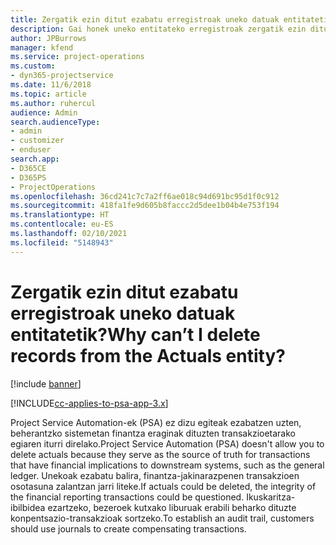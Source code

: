 ```yaml
---
title: Zergatik ezin ditut ezabatu erregistroak uneko datuak entitatetik?
description: Gai honek uneko entitateko erregistroak zergatik ezin dituzu ezabatu azaltzen du.
author: JPBurrows
manager: kfend
ms.service: project-operations
ms.custom:
- dyn365-projectservice
ms.date: 11/6/2018
ms.topic: article
ms.author: ruhercul
audience: Admin
search.audienceType:
- admin
- customizer
- enduser
search.app:
- D365CE
- D365PS
- ProjectOperations
ms.openlocfilehash: 36cd241c7c7a2ff6ae018c94d691bc95d1f0c912
ms.sourcegitcommit: 418fa1fe9d605b8faccc2d5dee1b04b4e753f194
ms.translationtype: HT
ms.contentlocale: eu-ES
ms.lasthandoff: 02/10/2021
ms.locfileid: "5148943"
---
```

# <a name="why-cant-i-delete-records-from-the-actuals-entity"></a><span data-ttu-id="9b155-103">Zergatik ezin ditut ezabatu erregistroak uneko datuak entitatetik?</span><span class="sxs-lookup"><span data-stu-id="9b155-103">Why can’t I delete records from the Actuals entity?</span></span>

[!include [banner](../includes/psa-now-project-operations.md)]

[!INCLUDE[cc-applies-to-psa-app-3.x](../includes/cc-applies-to-psa-app-3x.md)]

<span data-ttu-id="9b155-104">Project Service Automation-ek (PSA) ez dizu egiteak ezabatzen uzten, beherantzko sistemetan finantza eraginak dituzten transakzioetarako egiaren iturri direlako.</span><span class="sxs-lookup"><span data-stu-id="9b155-104">Project Service Automation (PSA) doesn't allow you to delete actuals because they serve as the source of truth for transactions that have financial implications to downstream systems, such as the general ledger.</span></span> <span data-ttu-id="9b155-105">Unekoak ezabatu balira, finantza-jakinarazpenen transakzioen osotasuna zalantzan jarri liteke.</span><span class="sxs-lookup"><span data-stu-id="9b155-105">If actuals could be deleted, the integrity of the financial reporting transactions could be questioned.</span></span> <span data-ttu-id="9b155-106">Ikuskaritza-ibilbidea ezartzeko, bezeroek kutxako liburuak erabili beharko dituzte konpentsazio-transakzioak sortzeko.</span><span class="sxs-lookup"><span data-stu-id="9b155-106">To establish an audit trail, customers should use journals to create compensating transactions.</span></span>

